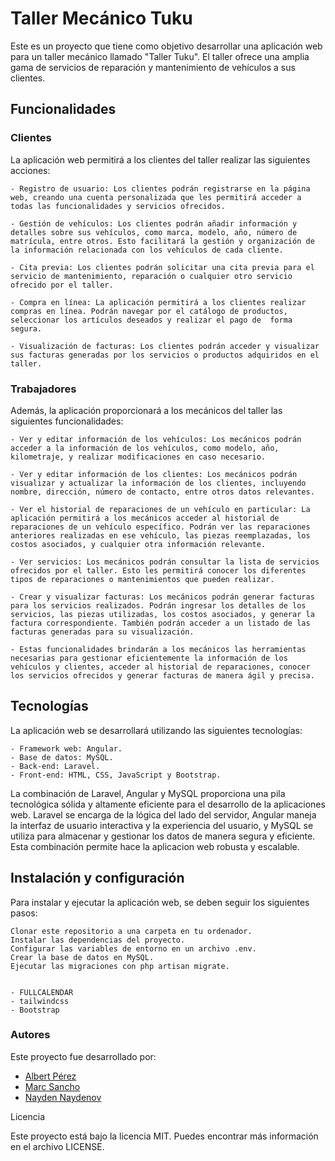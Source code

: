 # Taller Mecánico Tuku


Este es un proyecto que tiene como objetivo desarrollar una aplicación web para un taller mecánico llamado "Taller Tuku". El taller ofrece una amplia gama de servicios de reparación y mantenimiento de vehículos a sus clientes.

## Funcionalidades

### Clientes

La aplicación web permitirá a los clientes del taller realizar las siguientes acciones:

    - Registro de usuario: Los clientes podrán registrarse en la página web, creando una cuenta personalizada que les permitirá acceder a todas las funcionalidades y servicios ofrecidos.

    - Gestión de vehículos: Los clientes podrán añadir información y detalles sobre sus vehículos, como marca, modelo, año, número de matrícula, entre otros. Esto facilitará la gestión y organización de la información relacionada con los vehículos de cada cliente.

    - Cita previa: Los clientes podrán solicitar una cita previa para el servicio de mantenimiento, reparación o cualquier otro servicio ofrecido por el taller.

    - Compra en línea: La aplicación permitirá a los clientes realizar compras en línea. Podrán navegar por el catálogo de productos, seleccionar los artículos deseados y realizar el pago de  forma segura.

    - Visualización de facturas: Los clientes podrán acceder y visualizar sus facturas generadas por los servicios o productos adquiridos en el taller. 
    
  ### Trabajadores

Además, la aplicación proporcionará a los mecánicos del taller las siguientes funcionalidades:

    - Ver y editar información de los vehículos: Los mecánicos podrán acceder a la información de los vehículos, como modelo, año, kilometraje, y realizar modificaciones en caso necesario.

    - Ver y editar información de los clientes: Los mecánicos podrán visualizar y actualizar la información de los clientes, incluyendo nombre, dirección, número de contacto, entre otros datos relevantes.

    - Ver el historial de reparaciones de un vehículo en particular: La aplicación permitirá a los mecánicos acceder al historial de reparaciones de un vehículo específico. Podrán ver las reparaciones anteriores realizadas en ese vehículo, las piezas reemplazadas, los costos asociados, y cualquier otra información relevante.

    - Ver servicios: Los mecánicos podrán consultar la lista de servicios ofrecidos por el taller. Esto les permitirá conocer los diferentes tipos de reparaciones o mantenimientos que pueden realizar.

    - Crear y visualizar facturas: Los mecánicos podrán generar facturas para los servicios realizados. Podrán ingresar los detalles de los servicios, las piezas utilizadas, los costos asociados, y generar la factura correspondiente. También podrán acceder a un listado de las facturas generadas para su visualización.

    - Estas funcionalidades brindarán a los mecánicos las herramientas necesarias para gestionar eficientemente la información de los vehículos y clientes, acceder al historial de reparaciones, conocer los servicios ofrecidos y generar facturas de manera ágil y precisa.

## Tecnologías

La aplicación web se desarrollará utilizando las siguientes tecnologías:

    - Framework web: Angular.
    - Base de datos: MySQL.
    - Back-end: Laravel.
    - Front-end: HTML, CSS, JavaScript y Bootstrap.
    
 La combinación de Laravel, Angular y MySQL proporciona una pila tecnológica sólida y altamente eficiente para el desarrollo de la aplicaciones web. Laravel se encarga de la lógica del lado del servidor, Angular maneja la interfaz de usuario interactiva y la experiencia del usuario, y MySQL se utiliza para almacenar y gestionar los datos de manera segura y eficiente. Esta combinación permite hace la aplicacion web robusta y escalable.

## Instalación y configuración

Para instalar y ejecutar la aplicación web, se deben seguir los siguientes pasos:

    Clonar este repositorio a una carpeta en tu ordenador.
    Instalar las dependencias del proyecto.
    Configurar las variables de entorno en un archivo .env.
    Crear la base de datos en MySQL.
    Ejecutar las migraciones con php artisan migrate.


    - FULLCALENDAR
    - tailwindcss
    - Bootstrap
    


### Autores

Este proyecto fue desarrollado por:

   - [Albert Pérez](https://github.com/albertprz1)
   - [Marc Sancho](https://github.com/msanchooo)
   - [Nayden Naydenov](https://github.com/Nayden4)



Licencia

Este proyecto está bajo la licencia MIT. Puedes encontrar más información en el archivo LICENSE.

